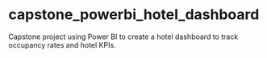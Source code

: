 # capstone_powerbi_hotel_dashboard
Capstone project using Power BI to create a hotel dashboard to track occupancy rates and hotel KPIs.
